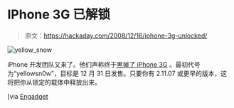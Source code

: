 # IPhone 3G 已解锁

> 原文：<https://hackaday.com/2008/12/16/iphone-3g-unlocked/>

![yellow_snow](img/78fd674f06fc1c6ea2809196d62c9067.png "yellow_snow")

iPhone 开发团队又来了。他们声称终于[黑掉了 iPhone 3G](http://blog.iphone-dev.org/) 。最初代号为“yellowsn0w”，目标是 12 月 31 日发售。只要你有 2.11.07 或更早的版本，这将把你从锁定的载体中释放出来。

[via [Engadget](http://www.engadget.com/2008/12/16/iphone-3g-finally-unlocked-by-the-dev-team/)